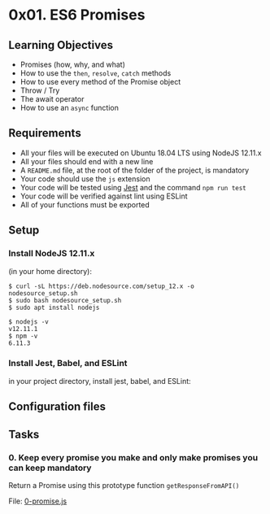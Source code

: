 # 0x01. ES6 Promises

## Learning Objectives

- Promises (how, why, and what)
- How to use the `then`, `resolve`, `catch` methods
- How to use every method of the Promise object
- Throw / Try
- The await operator
- How to use an `async` function

## Requirements

- All your files will be executed on Ubuntu 18.04 LTS using NodeJS 12.11.x
- All your files should end with a new line
- A `README.md` file, at the root of the folder of the project, is mandatory
- Your code should use the `js` extension
- Your code will be tested using [Jest](https://jestjs.io/en/) and the command `npm run test`
- Your code will be verified against lint using ESLint
- All of your functions must be exported

## Setup

### Install NodeJS 12.11.x

(in your home directory):

```
$ curl -sL https://deb.nodesource.com/setup_12.x -o nodesource_setup.sh
$ sudo bash nodesource_setup.sh
$ sudo apt install nodejs
```

```
$ nodejs -v
v12.11.1
$ npm -v
6.11.3
```

### Install Jest, Babel, and ESLint

in your project directory, install jest, babel, and ESLint:

## Configuration files

## Tasks

### 0. Keep every promise you make and only make promises you can keep mandatory

Return a Promise using this prototype function `getResponseFromAPI()`

File: [0-promise.js](0-promise.js/)